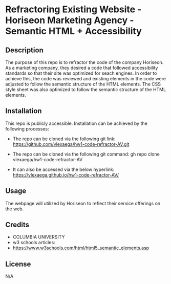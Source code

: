 # Refractoring Existing Website - Horiseon Marketing Agency - Semantic HTML + Accessibility

## Description

The purpose of this repo is to refractor the code of the company Horiseon.  As a marketing company, they desired a code that followed accessibility standards so that their site was optimized for seach engines. In order to achieve this, the code was reviewed and existing elements in the code were adjusted to follow the semantic structure of the HTML elements.  The CSS style sheet was also optimized to follow the semantic structure of the HTML elements.

## Installation

This repo is publicly accessible.  Installation can be achieved by the following processes:

* The repo can be cloned via the following git link:
https://github.com/vlexaega/hw1-code-refractor-AV.git

* The repo can be cloned via the following git command:
gh repo clone vlexaega/hw1-code-refractor-AV

* It can also be accessed via the below hyperlink:
https://vlexaega.github.io/hw1-code-refractor-AV/


## Usage

The webpage will utilized by Horiseon to reflect their service offerings on the web.  

## Credits

* COLUMBIA UNIVERSITY 
* w3 schools articles:
* https://www.w3schools.com/html/html5_semantic_elements.asp

## License

N/A
